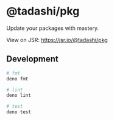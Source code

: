 # @tadashi/pkg

Update your packages with mastery.

View on JSR: https://jsr.io/@tadashi/pkg

## Development

```bash
# fmt
deno fmt

# lint
deno lint

# test
deno test
```
